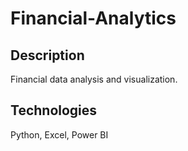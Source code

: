 # Financial-Analytics
## Description
Financial data analysis and visualization.
## Technologies
Python, Excel, Power BI
